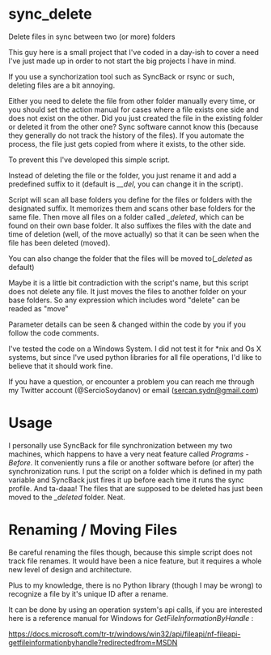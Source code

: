 # sync_delete

Delete files in sync between two (or more) folders 

This guy here is a small project that I've coded in a day-ish to cover a need I've just made up in order to not start the big projects I have in mind. 

If you use a synchorization tool such as SyncBack or rsync or such, deleting files are a bit annoying. 

Either you need to delete the file from other folder manually every time, or you should set the action manual for cases where a file exists one side and does not exist on the other. Did you just created the file in the existing folder or deleted it from the other one? Sync software cannot know this (because they generally do not track the history of the files). If you automate the process, the file just gets copied from where it exists, to the other side.

To prevent this I've developed this simple script. 

Instead of deleting the file or the folder, you just rename it and add a predefined suffix to it (default is *__del*, you can change it in the script).

Script will scan all base folders you define for the files or folders with the designated suffix. It memorizes them and scans other base folders for the same file. Then move all files on a folder called *_deleted*, which can be found on their own base folder. It also suffixes the files with the date and time of deletion (well, of the move actually) so that it can be seen when the file has been deleted (moved). 

You can also change the folder that the files will be moved to(*_deleted* as default)

Maybe it is a little bit contradiction with the script's name, but this script does not delete any file. It just moves the files to another folder on your base folders. So any expression which includes word "delete" can be readed as "move"

Parameter details can be seen & changed within the code by you if you follow the code comments. 

I've tested the code on a Windows System. I did not test it for *nix and Os X systems, but since I've used python libraries for all file operations, I'd like to believe that it should work fine. 

If you have a question, or encounter a problem you can reach me through my Twitter account (@SercioSoydanov) or email (sercan.sydn@gmail.com)

# Usage

I personally use SyncBack for file synchronization between my two machines, which happens to have a very neat feature called *Programs - Before*. It conveniently runs a file or another software before (or after) the synchronization runs. I put the script on a folder which is defined in my path variable and SyncBack just fires it up before each time it runs the sync profile. And ta-daaa! The files that are supposed to be deleted has just been moved to the *_deleted* folder. Neat. 

# Renaming / Moving Files

Be careful renaming the files though, because this simple script does not track file renames. It would have been a nice feature, but it requires a whole new level of design and architecture. 

Plus to my knowledge, there is no Python library (though I may be wrong) to recognize a file by it's unique ID after a rename. 

It can be done by using an operation system's api calls, if you are interested here is a reference manual for Windows for *GetFileInformationByHandle* : 

https://docs.microsoft.com/tr-tr/windows/win32/api/fileapi/nf-fileapi-getfileinformationbyhandle?redirectedfrom=MSDN